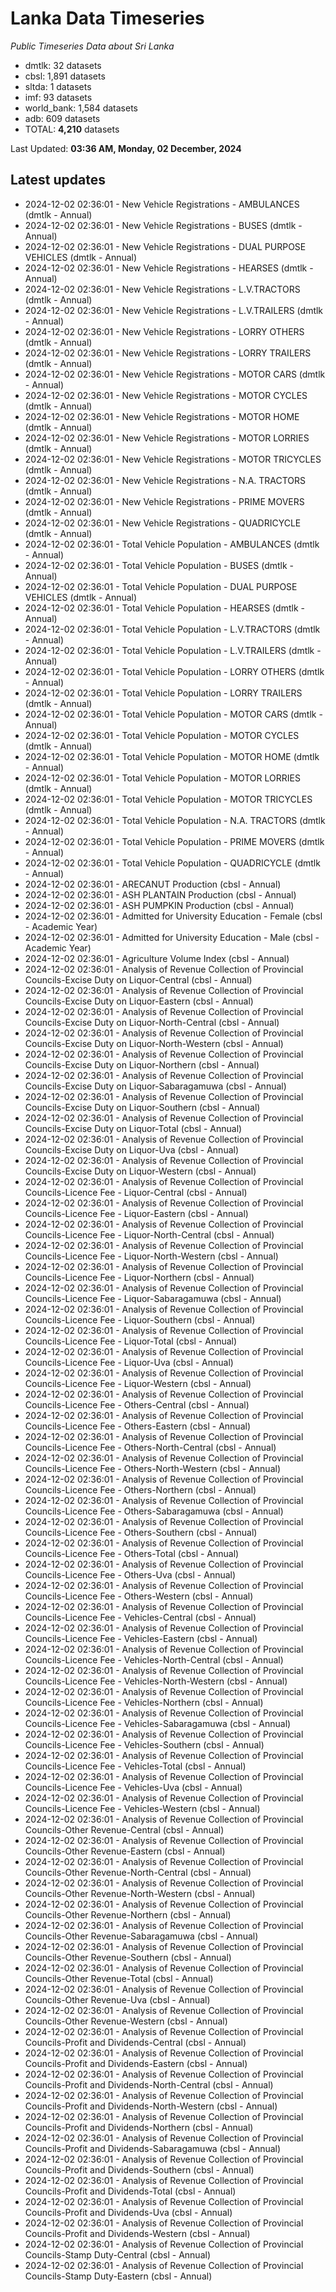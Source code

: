 # Lanka Data Timeseries
*Public Timeseries Data about Sri Lanka*

* dmtlk: 32 datasets
* cbsl: 1,891 datasets
* sltda: 1 datasets
* imf: 93 datasets
* world_bank: 1,584 datasets
* adb: 609 datasets
* TOTAL: **4,210** datasets

Last Updated: **03:36 AM, Monday, 02 December, 2024**

## Latest updates

* 2024-12-02 02:36:01 - New Vehicle Registrations - AMBULANCES (dmtlk - Annual)
* 2024-12-02 02:36:01 - New Vehicle Registrations - BUSES (dmtlk - Annual)
* 2024-12-02 02:36:01 - New Vehicle Registrations - DUAL PURPOSE VEHICLES (dmtlk - Annual)
* 2024-12-02 02:36:01 - New Vehicle Registrations - HEARSES (dmtlk - Annual)
* 2024-12-02 02:36:01 - New Vehicle Registrations - L.V.TRACTORS (dmtlk - Annual)
* 2024-12-02 02:36:01 - New Vehicle Registrations - L.V.TRAILERS (dmtlk - Annual)
* 2024-12-02 02:36:01 - New Vehicle Registrations - LORRY OTHERS (dmtlk - Annual)
* 2024-12-02 02:36:01 - New Vehicle Registrations - LORRY TRAILERS (dmtlk - Annual)
* 2024-12-02 02:36:01 - New Vehicle Registrations - MOTOR CARS (dmtlk - Annual)
* 2024-12-02 02:36:01 - New Vehicle Registrations - MOTOR CYCLES (dmtlk - Annual)
* 2024-12-02 02:36:01 - New Vehicle Registrations - MOTOR HOME (dmtlk - Annual)
* 2024-12-02 02:36:01 - New Vehicle Registrations - MOTOR LORRIES (dmtlk - Annual)
* 2024-12-02 02:36:01 - New Vehicle Registrations - MOTOR TRICYCLES (dmtlk - Annual)
* 2024-12-02 02:36:01 - New Vehicle Registrations - N.A. TRACTORS (dmtlk - Annual)
* 2024-12-02 02:36:01 - New Vehicle Registrations - PRIME MOVERS (dmtlk - Annual)
* 2024-12-02 02:36:01 - New Vehicle Registrations - QUADRICYCLE (dmtlk - Annual)
* 2024-12-02 02:36:01 - Total Vehicle Population - AMBULANCES (dmtlk - Annual)
* 2024-12-02 02:36:01 - Total Vehicle Population - BUSES (dmtlk - Annual)
* 2024-12-02 02:36:01 - Total Vehicle Population - DUAL PURPOSE VEHICLES (dmtlk - Annual)
* 2024-12-02 02:36:01 - Total Vehicle Population - HEARSES (dmtlk - Annual)
* 2024-12-02 02:36:01 - Total Vehicle Population - L.V.TRACTORS (dmtlk - Annual)
* 2024-12-02 02:36:01 - Total Vehicle Population - L.V.TRAILERS (dmtlk - Annual)
* 2024-12-02 02:36:01 - Total Vehicle Population - LORRY OTHERS (dmtlk - Annual)
* 2024-12-02 02:36:01 - Total Vehicle Population - LORRY TRAILERS (dmtlk - Annual)
* 2024-12-02 02:36:01 - Total Vehicle Population - MOTOR CARS (dmtlk - Annual)
* 2024-12-02 02:36:01 - Total Vehicle Population - MOTOR CYCLES (dmtlk - Annual)
* 2024-12-02 02:36:01 - Total Vehicle Population - MOTOR HOME (dmtlk - Annual)
* 2024-12-02 02:36:01 - Total Vehicle Population - MOTOR LORRIES (dmtlk - Annual)
* 2024-12-02 02:36:01 - Total Vehicle Population - MOTOR TRICYCLES (dmtlk - Annual)
* 2024-12-02 02:36:01 - Total Vehicle Population - N.A. TRACTORS (dmtlk - Annual)
* 2024-12-02 02:36:01 - Total Vehicle Population - PRIME MOVERS (dmtlk - Annual)
* 2024-12-02 02:36:01 - Total Vehicle Population - QUADRICYCLE (dmtlk - Annual)
* 2024-12-02 02:36:01 - ARECANUT Production (cbsl - Annual)
* 2024-12-02 02:36:01 - ASH PLANTAIN Production (cbsl - Annual)
* 2024-12-02 02:36:01 - ASH PUMPKIN Production (cbsl - Annual)
* 2024-12-02 02:36:01 - Admitted for University Education - Female (cbsl - Academic Year)
* 2024-12-02 02:36:01 - Admitted for University Education - Male (cbsl - Academic Year)
* 2024-12-02 02:36:01 - Agriculture Volume Index (cbsl - Annual)
* 2024-12-02 02:36:01 - Analysis of Revenue Collection of Provincial Councils-Excise Duty on Liquor-Central (cbsl - Annual)
* 2024-12-02 02:36:01 - Analysis of Revenue Collection of Provincial Councils-Excise Duty on Liquor-Eastern (cbsl - Annual)
* 2024-12-02 02:36:01 - Analysis of Revenue Collection of Provincial Councils-Excise Duty on Liquor-North-Central (cbsl - Annual)
* 2024-12-02 02:36:01 - Analysis of Revenue Collection of Provincial Councils-Excise Duty on Liquor-North-Western (cbsl - Annual)
* 2024-12-02 02:36:01 - Analysis of Revenue Collection of Provincial Councils-Excise Duty on Liquor-Northern (cbsl - Annual)
* 2024-12-02 02:36:01 - Analysis of Revenue Collection of Provincial Councils-Excise Duty on Liquor-Sabaragamuwa (cbsl - Annual)
* 2024-12-02 02:36:01 - Analysis of Revenue Collection of Provincial Councils-Excise Duty on Liquor-Southern (cbsl - Annual)
* 2024-12-02 02:36:01 - Analysis of Revenue Collection of Provincial Councils-Excise Duty on Liquor-Total (cbsl - Annual)
* 2024-12-02 02:36:01 - Analysis of Revenue Collection of Provincial Councils-Excise Duty on Liquor-Uva (cbsl - Annual)
* 2024-12-02 02:36:01 - Analysis of Revenue Collection of Provincial Councils-Excise Duty on Liquor-Western (cbsl - Annual)
* 2024-12-02 02:36:01 - Analysis of Revenue Collection of Provincial Councils-Licence Fee - Liquor-Central (cbsl - Annual)
* 2024-12-02 02:36:01 - Analysis of Revenue Collection of Provincial Councils-Licence Fee - Liquor-Eastern (cbsl - Annual)
* 2024-12-02 02:36:01 - Analysis of Revenue Collection of Provincial Councils-Licence Fee - Liquor-North-Central (cbsl - Annual)
* 2024-12-02 02:36:01 - Analysis of Revenue Collection of Provincial Councils-Licence Fee - Liquor-North-Western (cbsl - Annual)
* 2024-12-02 02:36:01 - Analysis of Revenue Collection of Provincial Councils-Licence Fee - Liquor-Northern (cbsl - Annual)
* 2024-12-02 02:36:01 - Analysis of Revenue Collection of Provincial Councils-Licence Fee - Liquor-Sabaragamuwa (cbsl - Annual)
* 2024-12-02 02:36:01 - Analysis of Revenue Collection of Provincial Councils-Licence Fee - Liquor-Southern (cbsl - Annual)
* 2024-12-02 02:36:01 - Analysis of Revenue Collection of Provincial Councils-Licence Fee - Liquor-Total (cbsl - Annual)
* 2024-12-02 02:36:01 - Analysis of Revenue Collection of Provincial Councils-Licence Fee - Liquor-Uva (cbsl - Annual)
* 2024-12-02 02:36:01 - Analysis of Revenue Collection of Provincial Councils-Licence Fee - Liquor-Western (cbsl - Annual)
* 2024-12-02 02:36:01 - Analysis of Revenue Collection of Provincial Councils-Licence Fee - Others-Central (cbsl - Annual)
* 2024-12-02 02:36:01 - Analysis of Revenue Collection of Provincial Councils-Licence Fee - Others-Eastern (cbsl - Annual)
* 2024-12-02 02:36:01 - Analysis of Revenue Collection of Provincial Councils-Licence Fee - Others-North-Central (cbsl - Annual)
* 2024-12-02 02:36:01 - Analysis of Revenue Collection of Provincial Councils-Licence Fee - Others-North-Western (cbsl - Annual)
* 2024-12-02 02:36:01 - Analysis of Revenue Collection of Provincial Councils-Licence Fee - Others-Northern (cbsl - Annual)
* 2024-12-02 02:36:01 - Analysis of Revenue Collection of Provincial Councils-Licence Fee - Others-Sabaragamuwa (cbsl - Annual)
* 2024-12-02 02:36:01 - Analysis of Revenue Collection of Provincial Councils-Licence Fee - Others-Southern (cbsl - Annual)
* 2024-12-02 02:36:01 - Analysis of Revenue Collection of Provincial Councils-Licence Fee - Others-Total (cbsl - Annual)
* 2024-12-02 02:36:01 - Analysis of Revenue Collection of Provincial Councils-Licence Fee - Others-Uva (cbsl - Annual)
* 2024-12-02 02:36:01 - Analysis of Revenue Collection of Provincial Councils-Licence Fee - Others-Western (cbsl - Annual)
* 2024-12-02 02:36:01 - Analysis of Revenue Collection of Provincial Councils-Licence Fee - Vehicles-Central (cbsl - Annual)
* 2024-12-02 02:36:01 - Analysis of Revenue Collection of Provincial Councils-Licence Fee - Vehicles-Eastern (cbsl - Annual)
* 2024-12-02 02:36:01 - Analysis of Revenue Collection of Provincial Councils-Licence Fee - Vehicles-North-Central (cbsl - Annual)
* 2024-12-02 02:36:01 - Analysis of Revenue Collection of Provincial Councils-Licence Fee - Vehicles-North-Western (cbsl - Annual)
* 2024-12-02 02:36:01 - Analysis of Revenue Collection of Provincial Councils-Licence Fee - Vehicles-Northern (cbsl - Annual)
* 2024-12-02 02:36:01 - Analysis of Revenue Collection of Provincial Councils-Licence Fee - Vehicles-Sabaragamuwa (cbsl - Annual)
* 2024-12-02 02:36:01 - Analysis of Revenue Collection of Provincial Councils-Licence Fee - Vehicles-Southern (cbsl - Annual)
* 2024-12-02 02:36:01 - Analysis of Revenue Collection of Provincial Councils-Licence Fee - Vehicles-Total (cbsl - Annual)
* 2024-12-02 02:36:01 - Analysis of Revenue Collection of Provincial Councils-Licence Fee - Vehicles-Uva (cbsl - Annual)
* 2024-12-02 02:36:01 - Analysis of Revenue Collection of Provincial Councils-Licence Fee - Vehicles-Western (cbsl - Annual)
* 2024-12-02 02:36:01 - Analysis of Revenue Collection of Provincial Councils-Other Revenue-Central (cbsl - Annual)
* 2024-12-02 02:36:01 - Analysis of Revenue Collection of Provincial Councils-Other Revenue-Eastern (cbsl - Annual)
* 2024-12-02 02:36:01 - Analysis of Revenue Collection of Provincial Councils-Other Revenue-North-Central (cbsl - Annual)
* 2024-12-02 02:36:01 - Analysis of Revenue Collection of Provincial Councils-Other Revenue-North-Western (cbsl - Annual)
* 2024-12-02 02:36:01 - Analysis of Revenue Collection of Provincial Councils-Other Revenue-Northern (cbsl - Annual)
* 2024-12-02 02:36:01 - Analysis of Revenue Collection of Provincial Councils-Other Revenue-Sabaragamuwa (cbsl - Annual)
* 2024-12-02 02:36:01 - Analysis of Revenue Collection of Provincial Councils-Other Revenue-Southern (cbsl - Annual)
* 2024-12-02 02:36:01 - Analysis of Revenue Collection of Provincial Councils-Other Revenue-Total (cbsl - Annual)
* 2024-12-02 02:36:01 - Analysis of Revenue Collection of Provincial Councils-Other Revenue-Uva (cbsl - Annual)
* 2024-12-02 02:36:01 - Analysis of Revenue Collection of Provincial Councils-Other Revenue-Western (cbsl - Annual)
* 2024-12-02 02:36:01 - Analysis of Revenue Collection of Provincial Councils-Profit and Dividends-Central (cbsl - Annual)
* 2024-12-02 02:36:01 - Analysis of Revenue Collection of Provincial Councils-Profit and Dividends-Eastern (cbsl - Annual)
* 2024-12-02 02:36:01 - Analysis of Revenue Collection of Provincial Councils-Profit and Dividends-North-Central (cbsl - Annual)
* 2024-12-02 02:36:01 - Analysis of Revenue Collection of Provincial Councils-Profit and Dividends-North-Western (cbsl - Annual)
* 2024-12-02 02:36:01 - Analysis of Revenue Collection of Provincial Councils-Profit and Dividends-Northern (cbsl - Annual)
* 2024-12-02 02:36:01 - Analysis of Revenue Collection of Provincial Councils-Profit and Dividends-Sabaragamuwa (cbsl - Annual)
* 2024-12-02 02:36:01 - Analysis of Revenue Collection of Provincial Councils-Profit and Dividends-Southern (cbsl - Annual)
* 2024-12-02 02:36:01 - Analysis of Revenue Collection of Provincial Councils-Profit and Dividends-Total (cbsl - Annual)
* 2024-12-02 02:36:01 - Analysis of Revenue Collection of Provincial Councils-Profit and Dividends-Uva (cbsl - Annual)
* 2024-12-02 02:36:01 - Analysis of Revenue Collection of Provincial Councils-Profit and Dividends-Western (cbsl - Annual)
* 2024-12-02 02:36:01 - Analysis of Revenue Collection of Provincial Councils-Stamp Duty-Central (cbsl - Annual)
* 2024-12-02 02:36:01 - Analysis of Revenue Collection of Provincial Councils-Stamp Duty-Eastern (cbsl - Annual)